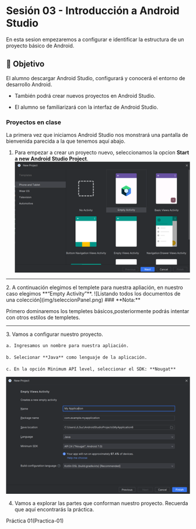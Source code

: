 # Sesión 03 - Introducción a Android Studio
En esta sesion empezaremos a configurar e identificar la estructura de un proyecto básico de Android.

## 🎯 Objetivo

El alumno descargar Android Studio, configurará y conocerá el entorno de desarrollo Android. 

* También podrá crear nuevos proyectos en Android Studio. 

* El alumno se familiarizará con la interfaz de Android Studio. 

### Proyectos en clase

La primera vez que iniciamos Android Studio nos monstrará una pantalla de bienvenida parecida a la que tenemos aquí abajo.

1. Para empezar a crear un proyecto nuevo, seleccionamos la opcion **Start a new Android Studio Project**.
 ![Listando todos los documentos de una colección](img/01.png)
<hr>
 2. A continuación elegimos el templete para nuestra apliación, en nuestro caso elegimos **“Empty Activity”**.
 ![Listando todos los documentos de una colección](img/seleccionPanel.png)
 ### **Nota:**

 Primero dominaremos los templetes básicos,posteriormente podrás intentar con otros estilos de templetes.
 <hr>
 3. Vamos a configurar nuestro proyecto.

    a. Ingresamos un nombre para nuestra apliación.

    b. Selecionar **Java** como lenguaje de la aplicación.

    c. En la opción Minimum API level, seleccionar el SDK: **Nougat**

![Listando todos los documentos de una colección](img/02.png)

4. Vamos a explorar las partes que conforman nuestro proyecto. Recuerda que aquí encontrarás la práctica.

Práctica 01(Practica-01)


